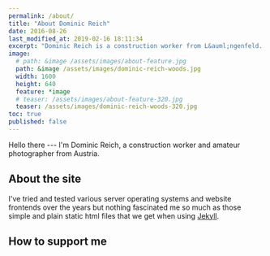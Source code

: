```yaml
---
permalink: /about/
title: "About Dominic Reich"
date: 2016-08-26
last_modified_at: 2019-02-16 18:11:34
excerpt: "Dominic Reich is a construction worker from L&auml;ngenfeld. He worked as an electrician before. He still loves tech stuff and photography."
image:
  # path: &image /assets/images/about-feature.jpg
  path: &image /assets/images/dominic-reich-woods.jpg
  width: 1600
  height: 640
  feature: *image
  # teaser: /assets/images/about-feature-320.jpg
  teaser: /assets/images/dominic-reich-woods-320.jpg
toc: true
published: false
---
```


Hello there --- I'm Dominic Reich, a construction worker and amateur photographer from Austria.

## About the site

I've tried and tested various server operating systems and website frontends over the years but nothing fascinated me so much as those simple and plain static html files that we get when using [Jekyll](https://jekyllrb.com).

## How to support me
